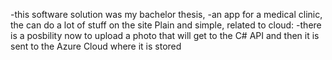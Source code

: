 -this software solution was my bachelor thesis,
-an app for a medical clinic, the can do a lot of stuff on the site
Plain and simple, related to cloud:
-there is a posbility now to upload a photo that will get to the C# API and then it is sent to the Azure Cloud where it is stored

